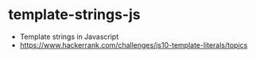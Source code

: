 # template-strings-js
- Template strings in Javascript
- https://www.hackerrank.com/challenges/js10-template-literals/topics
